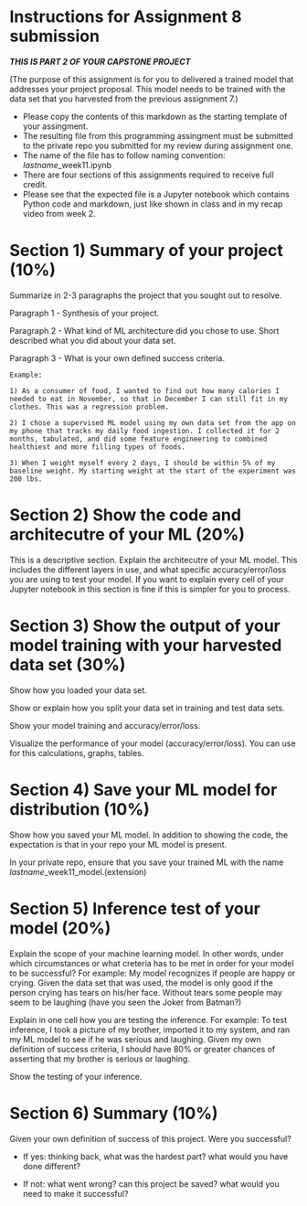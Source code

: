 # Instructions for Assignment 8 submission 

***THIS IS PART 2 OF YOUR CAPSTONE PROJECT***

(The purpose of this assignment is for you to delivered a trained model that addresses your project proposal. This model needs to be trained with the data set that you harvested from the previous assignment 7.)

- Please copy the contents of this markdown as the starting template of your assingment. 
- The resulting file from this programming assingment must be submitted to the private repo you submitted for my review during assignment one. 
- The name of the file has to follow  naming convention:  *lastname*_week11.ipynb
- There are four sections of this assignments required to receive full credit. 
- Please see that the expected file is a Jupyter notebook which contains Python code and markdown, just like shown in class and in my recap video from week 2. 


# Section 1) Summary of your project (10%)

Summarize in 2-3 paragraphs the project that you sought out to resolve. 

Paragraph 1 - Synthesis of your project. 

Paragraph 2 - What kind of ML architecture did you chose to use. Short described what you did about your data set.

Paragraph 3 - What is your own defined success criteria. 

```
Example:

1) As a consumer of food, I wanted to find out how many calories I needed to eat in November, so that in December I can still fit in my clothes. This was a regression problem. 

2) I chose a supervised ML model using my own data set from the app on my phone that tracks my daily food ingestion. I collected it for 2 months, tabulated, and did some feature engineering to combined healthiest and more filling types of foods. 

3) When I weight myself every 2 days, I should be within 5% of my baseline weight. My starting weight at the start of the experiment was 200 lbs. 
```

# Section 2) Show the code and architecutre of your ML (20%)

This is a descriptive section. Explain the architecutre of your ML model. This includes the different layers in use, and what specific accuracy/error/loss you are using to test your model. 
If you want to explain every cell of your Jupyter notebook in this section is fine if this is simpler for you to process.

# Section 3) Show the output of your model training with your harvested data set (30%)

Show how you loaded your data set. 

Show or explain how you split your data set in training and test data sets.

Show your model training and accuracy/error/loss.

Visualize the performance of your model (accuracy/error/loss). You can use for this calculations, graphs, tables. 

# Section 4) Save your ML model for distribution (10%)

Show how you saved your ML model. In addition to showing the code, the expectation is that in your repo your ML model is present. 

In your private repo, ensure that you save your trained ML with the name *lastname*_week11_model.(extension)


# Section 5) Inference test of your model (20%)

Explain the scope of your machine learning model. In other words, under which circumstances or what creteria has to be met in order for your model to be successful?  For example: My model recognizes if people are happy or crying. Given the data set that was used, the model is only good if the person crying has tears on his/her face. Without tears some people may seem to be laughing (have you seen the Joker from Batman?)

Explain in one cell how you are testing the inference. For example:  To test inference, I took a picture of my brother, imported it to my system, and ran my ML model to see if he was serious and laughing. Given my own definition of success criteria, I should have 80% or greater chances of asserting that my brother is serious or laughing. 

Show the testing of your inference. 

# Section 6) Summary (10%)

Given your own definition of success of this project. Were you successful?  

- If yes:  thinking back, what was the hardest part?  what would you have done different? 

- If not: what went wrong?  can this project be saved? what would you need to make it successful?



